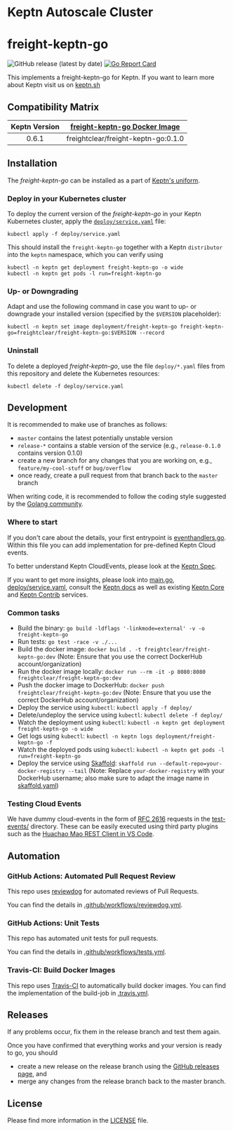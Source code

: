 # Keptn Autoscale Cluster

# freight-keptn-go
![GitHub release (latest by date)](https://img.shields.io/github/v/release/keptn-sandbox/freight-keptn-go)
[![Go Report Card](https://goreportcard.com/badge/github.com/keptn-sandbox/freight-keptn-go)](https://goreportcard.com/report/github.com/keptn-sandbox/freight-keptn-go)

This implements a freight-keptn-go for Keptn. If you want to learn more about Keptn visit us on [keptn.sh](https://keptn.sh)

## Compatibility Matrix

| Keptn Version    | [freight-keptn-go Docker Image](https://hub.docker.com/r/freightclear/freight-keptn-go/tags) |
|:----------------:|:----------------------------------------:|
|       0.6.1      | freightclear/freight-keptn-go:0.1.0 |

## Installation

The *freight-keptn-go* can be installed as a part of [Keptn's uniform](https://keptn.sh).

### Deploy in your Kubernetes cluster

To deploy the current version of the *freight-keptn-go* in your Keptn Kubernetes cluster, apply the [`deploy/service.yaml`](deploy/service.yaml) file:

```console
kubectl apply -f deploy/service.yaml
```

This should install the `freight-keptn-go` together with a Keptn `distributor` into the `keptn` namespace, which you can verify using

```console
kubectl -n keptn get deployment freight-keptn-go -o wide
kubectl -n keptn get pods -l run=freight-keptn-go
```

### Up- or Downgrading

Adapt and use the following command in case you want to up- or downgrade your installed version (specified by the `$VERSION` placeholder):

```console
kubectl -n keptn set image deployment/freight-keptn-go freight-keptn-go=freightclear/freight-keptn-go:$VERSION --record
```

### Uninstall

To delete a deployed *freight-keptn-go*, use the file `deploy/*.yaml` files from this repository and delete the Kubernetes resources:

```console
kubectl delete -f deploy/service.yaml
```

## Development

It is recommended to make use of branches as follows:

* `master` contains the latest potentially unstable version
* `release-*` contains a stable version of the service (e.g., `release-0.1.0` contains version 0.1.0)
* create a new branch for any changes that you are working on, e.g., `feature/my-cool-stuff` or `bug/overflow`
* once ready, create a pull request from that branch back to the `master` branch

When writing code, it is recommended to follow the coding style suggested by the [Golang community](https://github.com/golang/go/wiki/CodeReviewComments).

### Where to start

If you don't care about the details, your first entrypoint is [eventhandlers.go](eventhandlers.go). Within this file 
 you can add implementation for pre-defined Keptn Cloud events.
 
To better understand Keptn CloudEvents, please look at the [Keptn Spec](https://github.com/keptn/spec).
 
If you want to get more insights, please look into [main.go](main.go), [deploy/service.yaml](deploy/service.yaml),
 consult the [Keptn docs](https://keptn.sh/docs/) as well as existing [Keptn Core](https://github.com/keptn/keptn) and
 [Keptn Contrib](https://github.com/keptn-contrib/) services.

### Common tasks

* Build the binary: `go build -ldflags '-linkmode=external' -v -o freight-keptn-go`
* Run tests: `go test -race -v ./...`
* Build the docker image: `docker build . -t freightclear/freight-keptn-go:dev` (Note: Ensure that you use the correct DockerHub account/organization)
* Run the docker image locally: `docker run --rm -it -p 8080:8080 freightclear/freight-keptn-go:dev`
* Push the docker image to DockerHub: `docker push freightclear/freight-keptn-go:dev` (Note: Ensure that you use the correct DockerHub account/organization)
* Deploy the service using `kubectl`: `kubectl apply -f deploy/`
* Delete/undeploy the service using `kubectl`: `kubectl delete -f deploy/`
* Watch the deployment using `kubectl`: `kubectl -n keptn get deployment freight-keptn-go -o wide`
* Get logs using `kubectl`: `kubectl -n keptn logs deployment/freight-keptn-go -f`
* Watch the deployed pods using `kubectl`: `kubectl -n keptn get pods -l run=freight-keptn-go`
* Deploy the service using [Skaffold](https://skaffold.dev/): `skaffold run --default-repo=your-docker-registry --tail` (Note: Replace `your-docker-registry` with your DockerHub username; also make sure to adapt the image name in [skaffold.yaml](skaffold.yaml))


### Testing Cloud Events

We have dummy cloud-events in the form of [RFC 2616](https://ietf.org/rfc/rfc2616.txt) requests in the [test-events/](test-events/) directory. These can be easily executed using third party plugins such as the [Huachao Mao REST Client in VS Code](https://marketplace.visualstudio.com/items?itemName=humao.rest-client).

## Automation

### GitHub Actions: Automated Pull Request Review

This repo uses [reviewdog](https://github.com/reviewdog/reviewdog) for automated reviews of Pull Requests. 

You can find the details in [.github/workflows/reviewdog.yml](.github/workflows/reviewdog.yml).

### GitHub Actions: Unit Tests

This repo has automated unit tests for pull requests. 

You can find the details in [.github/workflows/tests.yml](.github/workflows/tests.yml).

### Travis-CI: Build Docker Images

This repo uses [Travis-CI](https://travis-ci.org) to automatically build docker images. 
You can find the implementation of the build-job in [.travis.yml](.travis.yml).

## Releases

If any problems occur, fix them in the release branch and test them again.

Once you have confirmed that everything works and your version is ready to go, you should

* create a new release on the release branch using the [GitHub releases page](https://github.com/keptn-sandbox/freight-keptn-go/releases), and
* merge any changes from the release branch back to the master branch.

## License

Please find more information in the [LICENSE](LICENSE) file.
